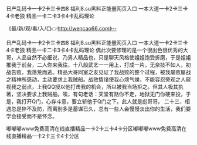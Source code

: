 日产乱码卡一卡2卡三卡四8
福利8.su黑料正能量网页入口
一本大道一卡2卡三卡4卡老狼
精品一卡二卡3卡4卡乱码理论


《最/新/观/看/入/口👉http://wencao66.com》--

日产乱码卡一卡2卡三卡四8
福利8.su黑料正能量网页入口
一本大道一卡2卡三卡4卡老狼
精品一卡二卡3卡4卡乱码理论
偶此次要修理的是一个很出色很优秀的大哥，人品自然不必细说，乃男人精品也，只是聊天风格使姐姐饱受折磨，于是姐姐推我于前台，二人你来我往，十八般武艺一一用上，打成一片，无奈技不如人，初战告败，我落荒而逃。精品大哥同室之友见证了我战败的整个过程，被我屡败屡战之精神所感动，主动要求上我贼船。战败情绪使我心烦气燥，不能容忍旁观之人窥视我之弱点，上我QQ授以他打击我的机会，所以被我当场拒之。但其人极其执著，坚决要求上我贼船。唉，有句老话：天堂有路你不走，地狱无门你硬来投，于是，我打开Q门，心存斗意，要立斩他于Q门之下。此人就是彪哥哥。
	二十三、相遇总是猝不及防，而离别多是蓄谋已久，总有一些人会慢慢淡出你的生活，我们要学会接受而不是怀念。





嘟嘟嘟www免费高清在线直播精品一卡2卡三卡4卡分区嘟嘟嘟www免费高清在线直播精品一卡2卡三卡4卡分区
